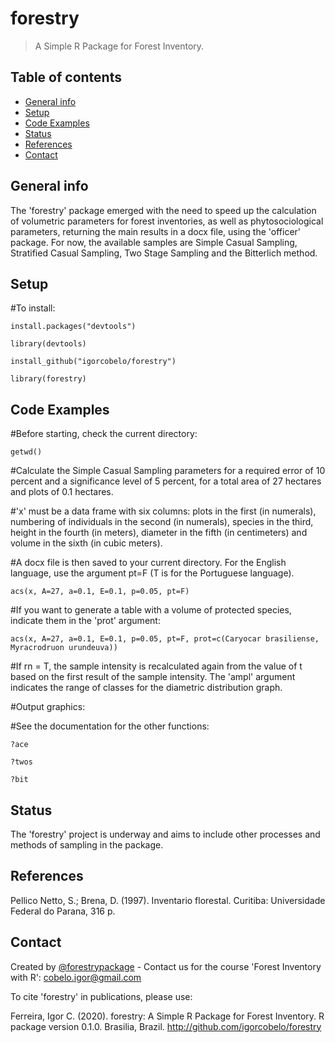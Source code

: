 # forestry
> A Simple R Package for Forest Inventory.

## Table of contents
* [General info](#general-info)
* [Setup](#setup)
* [Code Examples](#code-examples)
* [Status](#status)
* [References](#references)
* [Contact](#contact)

## General info
The 'forestry' package emerged with the need to speed up the calculation of volumetric parameters for forest inventories, as well as phytosociological parameters, returning the main results in a docx file, using the 'officer' package. For now, the available samples are Simple Casual Sampling, Stratified Casual Sampling, Two Stage Sampling and the Bitterlich method.

## Setup
#To install:

`install.packages("devtools")`

`library(devtools)`

`install_github("igorcobelo/forestry")`

`library(forestry)`

## Code Examples
#Before starting, check the current directory:

`getwd()`

#Calculate the Simple Casual Sampling parameters for a required error of 10 percent and a significance level of 5 percent, for a total area of 27 hectares and plots of 0.1 hectares.

#'x' must be a data frame with six columns: plots in the first (in numerals), numbering of individuals in the second (in numerals), species in the third, height in the fourth (in meters), diameter in the fifth (in centimeters) and volume in the sixth (in cubic meters).

#A docx file is then saved to your current directory. For the English language, use the argument pt=F (T is for the Portuguese language).

`acs(x, A=27, a=0.1, E=0.1, p=0.05, pt=F)`

#If you want to generate a table with a volume of protected species, indicate them in the 'prot' argument:

`acs(x, A=27, a=0.1, E=0.1, p=0.05, pt=F, prot=c(Caryocar brasiliense, Myracrodruon urundeuva))`

#If rn = T, the sample intensity is recalculated again from the value of t based on the first result of the sample intensity. The 'ampl' argument indicates the range of classes for the diametric distribution graph.

#Output graphics:


#See the documentation for the other functions:

`?ace`

`?twos`

`?bit`

## Status
The 'forestry' project is underway and aims to include other processes and methods of sampling in the package.

## References

Pellico Netto, S.; Brena, D. (1997). Inventario florestal. Curitiba: Universidade Federal do Parana, 316 p.

## Contact
Created by [@forestrypackage](https://www.instagram.com/forestrypackage/) - Contact us for the course 'Forest Inventory with R':
<cobelo.igor@gmail.com>

To cite 'forestry' in publications, please use:

Ferreira, Igor C. (2020). forestry: A Simple R Package for Forest Inventory. R package version 0.1.0. Brasilia, Brazil. http://github.com/igorcobelo/forestry
